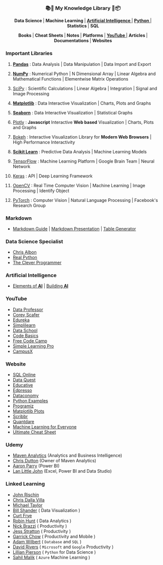 <h3 align="center"> 📚📝 My Knowledge Library 💼📦 </h3>

<p align="center"> 
  <strong> Data Science </strong> | 
  <strong> Machine Learning </strong> | 
  <strong> <a href="#ai"> Artificial Intelligence </a> </strong> | 
  <strong> <a href="https://pandas.pydata.org/pandas-docs/stable/user_guide/"> Python </a> </strong> | 
  <strong> Statistics </strong> | 
  <strong> SQL </strong> 
</p>

<p align="center"> 
  <strong> Books </strong> | 
  <strong> Cheat Sheets </strong> | 
  <strong> Notes </strong> | 
  <strong> Platforms </strong> | 
  <strong> <a href="#yt"> YouTube </a> </strong> | 
  <strong> Articles </strong> | 
  <strong> Documentations </strong> | 
  <strong> Websites </strong> 
</p>

### Important Libraries

1. [**Pandas**](https://pandas.pydata.org/) : Data Analysis | Data Manipulation | Data Import and Export

2. [**NumPy**](https://numpy.org/) : Numerical Python | N Dimensional Array | Linear Algebra and Mathematical Functions | Elementwise Matrix Operations

3. [SciPy](https://www.scipy.org/) : Scientific Calculations | Linear Algebra | Integration | Signal and Image Processing

4. [**Matplotlib**](https://matplotlib.org/) : Data Interactive Visualization | Charts, Plots and Graphs 

5. [**Seaborn**](https://seaborn.pydata.org/) : Data Interactive Visualization | Statistical Graphs 

6. [Plotly](https://plotly.com/) : **Javascript** Interactive **Web based** Visualization | Charts, Plots and Graphs 

7. [Bokeh](https://bokeh.org/) : Interactive Visualization Library for **Modern Web Browsers** | High Performance Interactivity

8. [**Scikit Learn**](https://scikit-learn.org/) : Predictive Data Analysis | Machine Learning Models

9. [TensorFlow](https://www.tensorflow.org/) : Machine Learning Platform | Google Brain Team | Neural Network

10. [Keras](https://keras.io/) : API | Deep Learning Framework

11. [OpenCV](https://opencv.org/) : Real Time Computer Vision | Machine Learning | Image Processing | Identify Object

12. [PyTorch](https://pytorch.org/) : Computer Vision | Natural Language Processing | Facebook's Research Group

### Markdown

- [Markdown Guide](https://www.markdownguide.org/) | [Markdown Presentation](https://www.slideas.app/) | [Table Generator](https://www.tablesgenerator.com/markdown_tables)

### Data Science Specialist

- [Chris Albon](https://chrisalbon.com/)
- [Real Python](https://realpython.com/)
- [The Clever Programmer](https://thecleverprogrammer.com/)

<h3 name="ai">Artificial Intelligence</h3>

- [Elements of **AI**](https://www.elementsofai.com/) | [Building **AI**](https://buildingai.elementsofai.com/)

<h3 name="yt">YouTube</h3>

- [Data Professor](https://www.youtube.com/channel/UCV8e2g4IWQqK71bbzGDEI4Q)
- [Corey Scafer](https://www.youtube.com/channel/UCCezIgC97PvUuR4_gbFUs5g)
- [Edureka](https://www.youtube.com/user/edurekaIN)
- [Simplilearn](https://www.youtube.com/user/Simplilearn)
- [Data School](https://www.youtube.com/user/dataschool)
- [Code Basics](https://www.youtube.com/channel/UCh9nVJoWXmFb7sLApWGcLPQ)
- [Free Code Camp](https://www.youtube.com/channel/UC8butISFwT-Wl7EV0hUK0BQ)
- [Simple Learning Pro](https://www.youtube.com/channel/UCiiyrRcEuDSzInajTud90Sw)
- [CampusX](https://www.youtube.com/channel/UCCWi3hpnq_Pe03nGxuS7isg)

### Website
- [SQL Online](https://sqliteonline.com/)
- [Data Quest](https://www.dataquest.io/)
- [Educative](https://www.educative.io/)
- [Edpresso](https://www.educative.io/edpresso)
- [Dataconomy](https://dataconomy.com/2015/03/14-best-python-pandas-features/)
- [Python Examples](https://pythonexamples.org/)
- [Programiz](https://www.programiz.com/)
- [Matplotlib Plots](https://matplotlib.org/stable/tutorials/introductory/sample_plots.html)
- [Scribbr](https://www.scribbr.com/category/statistics/)
- [Quantdare](https://quantdare.com/)
- [Machine Learning for Everyone](https://vas3k.com/blog/machine_learning/)
- [Ultimate Cheat Sheet](https://towardsdatascience.com/your-ultimate-data-mining-machine-learning-cheat-sheet-9fce3fa16)

### Udemy 

- [Maven Analytics](https://www.udemy.com/user/maven-analytics/) (Analytics and Business Intelligence)
- [Chris Dutton](https://www.udemy.com/user/chrisdutton3/) (Owner of Maven Analytics)
- [Aaron Parry](https://www.udemy.com/user/aaron-parry/) (Power BI)
- [Lan Little John](https://www.udemy.com/user/ianlittlejohn2/) (Excel, Power BI and Data Studio)

### Linked Learning

- [John Rischin](https://www.linkedin.com/learning/instructors/joshua-rischin)
- [Chris Dalla Villa](https://www.linkedin.com/learning/instructors/chris-dallavilla)
- [Michael Taylor](https://www.linkedin.com/learning/instructors/michael-taylor)
- [Bill Shander](https://www.linkedin.com/learning/instructors/bill-shander) ( Data Visualization )
- [Curt Frye](https://www.linkedin.com/learning/instructors/curt-frye)
- [Robin Hunt](https://www.linkedin.com/learning/instructors/robin-hunt) ( Data Analytics )
- [Nick Brazzi](https://www.linkedin.com/learning/instructors/nick-brazzi) ( Productivity )
- [Jess Stratton](https://www.linkedin.com/learning/instructors/jess-stratton) ( Productivity )
- [Garrick Chow](https://www.linkedin.com/learning/instructors/garrick-chow) ( Productivity and Mobile )
- [Adam Wilbert](https://www.linkedin.com/learning/instructors/adam-wilbert) ( `Database` and `SQL` )
- [David Rivers](https://www.linkedin.com/learning/instructors/david-rivers) ( `Microsoft` and `Google` Productivity )
- [Lillian Pierson](https://www.linkedin.com/learning/instructors/lillian-pierson-p-e) ( `Python` for Data Science )
- [Sahil Malik](https://www.linkedin.com/learning/instructors/sahil-malik) ( `Azure` Machine Learning )
